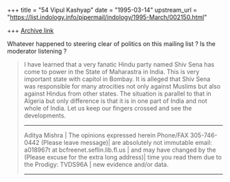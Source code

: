 +++
title = "54 Vipul Kashyap"
date = "1995-03-14"
upstream_url = "https://list.indology.info/pipermail/indology/1995-March/002150.html"

+++
[Archive link](https://list.indology.info/pipermail/indology/1995-March/002150.html)


Whatever happened to steering clear of politics on this mailing list ?
Is the moderator listening ?

>I have learned that a very fanatic Hindu party named Shiv Sena has come to 
>power in the State of Maharastra in India. This is very important state 
>with capitol in Bombay. It is alleged that Shiv Sena was responsible for 
>many atrocities not only against Muslims but also against Hindus from 
>other states. The situation is parallel to that in Algeria but only 
>difference is that it is in one part of India and not whole of India.
>Let us keep our fingers crossed and see the developments.
>****************************************************************************
>Aditya Mishra                                | The opinions expressed herein
>Phone/FAX 305-746-0442 (Please leave message)| are absolutely not immutable
>email: a018967t at bcfreenet.seflin.lib.fl.us   | and may have changed by the
>   (Please excuse for the extra long address)| time you read them due to the
>Prodigy: TVDS96A                             | new evidence and/or data.
>****************************************************************************                                             
>
>
> 
>





